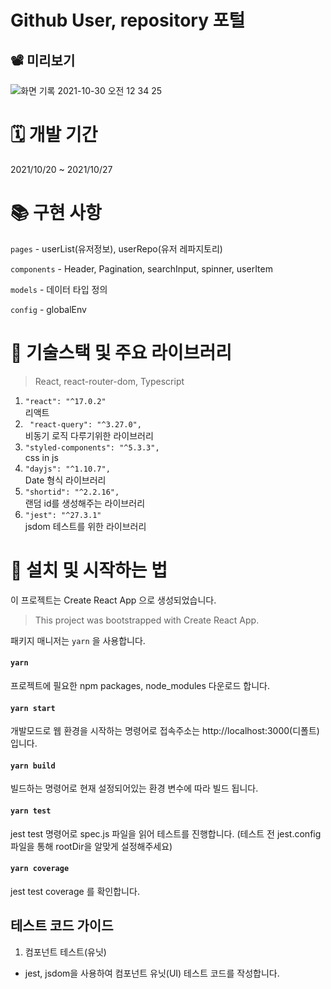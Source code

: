 # Github User, repository 포털

## 📽 미리보기

![화면 기록 2021-10-30 오전 12 34 25](https://user-images.githubusercontent.com/61695175/139463041-5d1d81f7-bf33-4b32-99f6-b6ee971bb785.gif)

# 🗓 개발 기간

2021/10/20 ~ 2021/10/27

# 📚 구현 사항

`pages` - userList(유저정보), userRepo(유저 레파지토리)

`components` - Header, Pagination, searchInput, spinner, userItem

`models` - 데이터 타입 정의

`config` - globalEnv

# 🔨 기술스택 및 주요 라이브러리

> React, react-router-dom, Typescript

1. `"react": "^17.0.2"` <br/>
   리액트
2. ` "react-query": "^3.27.0",` <br/>
   비동기 로직 다루기위한 라이브러리
3. `"styled-components": "^5.3.3",` <br/>
   css in js
4. `"dayjs": "^1.10.7",` <br/>
   Date 형식 라이브러리
5. `"shortid": "^2.2.16",` <br/>
   랜덤 id를 생성해주는 라이브러리
6. `"jest": "^27.3.1"` <br/>
   jsdom 테스트를 위한 라이브러리

# 📱 설치 및 시작하는 법

이 프로젝트는 Create React App 으로 생성되었습니다.

> This project was bootstrapped with Create React App.

패키지 매니저는 `yarn` 을 사용합니다.

#### `yarn`

프로젝트에 필요한 npm packages, node_modules 다운로드 합니다.

#### `yarn start`

개발모드로 웹 환경을 시작하는 명령어로
접속주소는 http://localhost:3000(디폴트) 입니다.

#### `yarn build`

빌드하는 명령어로 현재 설정되어있는 환경 변수에 따라 빌드 됩니다.

#### `yarn test`

jest test 명령어로 spec.js 파일을 읽어 테스트를 진행합니다.
(테스트 전 jest.config 파일을 통해 rootDir을 알맞게 설정해주세요)

#### `yarn coverage`

jest test coverage 를 확인합니다.

## 테스트 코드 가이드

1. 컴포넌트 테스트(유닛)

- jest, jsdom을 사용하여 컴포넌트 유닛(UI) 테스트 코드를 작성합니다.
